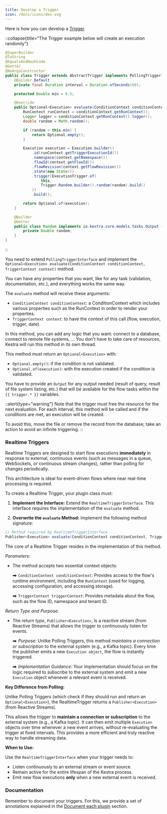 ```yaml
---
title: Develop a Trigger
icon: /docs/icons/dev.svg
---
```


Here is how you can develop a [Trigger](../04.workflow-components/07.triggers/index.md).

::collapse{title="The Trigger example below will create an execution randomly"}

```java
@SuperBuilder
@ToString
@EqualsAndHashCode
@Getter
@NoArgsConstructor
public class Trigger extends AbstractTrigger implements PollingTriggerInterface, TriggerOutput<Trigger.Random> {
    @Builder.Default
    private final Duration interval = Duration.ofSeconds(60);

    protected Double min = 0.5;

    @Override
    public Optional<Execution> evaluate(ConditionContext conditionContext, TriggerContext context) {
        RunContext runContext = conditionContext.getRunContext();
        Logger logger = conditionContext.getRunContext().logger();
        double random = Math.random();

        if (random < this.min) {
            return Optional.empty();
        }

        Execution execution = Execution.builder()
            .id(runContext.getTriggerExecutionId())
            .namespace(context.getNamespace())
            .flowId(context.getFlowId())
            .flowRevision(context.getFlowRevision())
            .state(new State())
            .trigger(ExecutionTrigger.of(
                this,
                Trigger.Random.builder().random(random).build()
            ))
            .build();

        return Optional.of(execution);
    }

    @Builder
    @Getter
    public class Random implements io.kestra.core.models.tasks.Output {
        private Double random;
    }
}
```
::

You need to extend `PollingTriggerInterface` and implement the `Optional<Execution> evaluate(ConditionContext conditionContext, TriggerContext context)` method.

You can have any properties that you want, like for any task (validation, documentation, etc.), and everything works the same way.

The `evaluate` method will receive these arguments:
- `ConditionContext conditionContext`: a ConditionContext which includes various properties such as the RunContext in order to render your properties.
- `TriggerContext context`: to have the context of this call (flow, execution, trigger, date).

In this method, you can add any logic that you want: connect to a database, connect to remote file systems, ...
You don't have to take care of resources, Kestra will run this method in its own thread.

This method must return an `Optional<Execution>` with:
- `Optional.empty()`: if the condition is not validated.
- `Optional.of(execution)`: with the execution created if the condition is validated.

You have to provide an `Output` for any output needed (result of query, result of file system listing, etc.) that will be available for the flow tasks within the `{{ trigger.* }}` variables.

::alert{type="warning"}
Note that the trigger must free the resource for the next evaluation. For each interval, this method will be called and if the conditions are met, an execution will be created.

To avoid this, move the file or remove the record from the database; take an action to avoid an infinite triggering.
::

### Realtime Triggers

Realtime Triggers are designed to start flow executions **immediately** in response to external, continuous events (such as messages in a queue, WebSockets, or continuous stream changes), rather than polling for changes periodically.

This architecture is ideal for event-driven flows where near real-time processing is required.

To create a Realtime Trigger, your plugin class must:

1.  **Implement the Interface:** Extend the `RealtimeTriggerInterface`. This interface requires the implementation of the `evaluate` method.

2.  **Overwrite the `evaluate` Method:** Implement the following method signature:

```java
// Method required by RealtimeTriggerInterface
Publisher<Execution> evaluate(ConditionContext conditionContext, TriggerContext triggerContext) throws Exception;
```
The core of a Realtime Trigger resides in the implementation of this method.

*Parameters:*

 - The method accepts two essential context objects:
   
      ⮕ `ConditionContext conditionContext`: Provides access to the flow's runtime environment, including the `RunContext` (used for logging, accessing configuration, and accessing storage).
   
      ⮕ `TriggerContext triggerContext`: Provides metadata about the flow, such as the flow ID, namespace and tenant ID.

*Return Type and Purpose:*

 - The *return type*, `Publisher<Execution>`, is a reactive stream (from Reactive Streams) that allows the trigger to continuously listen for events.
   
      ⮕ *Purpose*: Unlike Polling Triggers, this method *maintains a connection or subscription* to the external system (e.g., a Kafka topic). Every time the publisher emits a new `Execution object`, the flow is instantly triggered.
   
      ⮕ *Implementation Guidance*: Your implementation should focus on the logic required to subscribe to the external system and emit a new `Execution` object whenever a relevant event is received.



**Key Difference from Polling:**

Unlike Polling Triggers (which check if they should run and return an `Optional<Execution>`), the RealtimeTrigger returns a `Publisher<Execution>` (from Reactive Streams).

This allows the trigger to **maintain a connection or subscription** to the external system (e.g., a Kafka topic). It can then emit multiple `Execution` objects over time whenever a new event arrives, without re-evaluating the trigger at fixed intervals. This provides a more efficient and truly reactive way to handle streaming data.

**When to Use:**

Use the `RealtimeTriggerInterface` when your trigger needs to:

* Listen continuously to an external stream or event source.
* Remain active for the entire lifespan of the Kestra process.
* Emit new flow executions **only** when a new external event is received.

### Documentation

Remember to document your triggers. For this, we provide a set of annotations explained in the [Document each plugin](./06.document.md) section.
